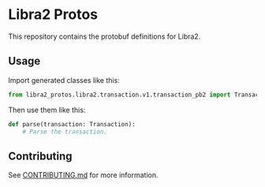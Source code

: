 # Libra2 Protos

This repository contains the protobuf definitions for Libra2.

## Usage
Import generated classes like this:
```python
from libra2_protos.libra2.transaction.v1.transaction_pb2 import Transaction
```

Then use them like this:
```python
def parse(transaction: Transaction):
    # Parse the transaction.
```

## Contributing
See [CONTRIBUTING.md](CONTRIBUTING.md) for more information.
